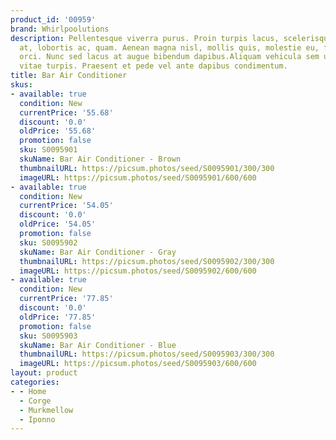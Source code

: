 ```yaml
---
product_id: '00959'
brand: Whirlpoolutions
description: Pellentesque viverra purus. Proin turpis lacus, scelerisque vitae, elementum
  at, lobortis ac, quam. Aenean magna nisl, mollis quis, molestie eu, feugiat in,
  orci. Nunc sed lacus at augue bibendum dapibus.Aliquam vehicula sem ut pede. Ut
  vitae turpis. Praesent et pede vel ante dapibus condimentum.
title: Bar Air Conditioner
skus:
- available: true
  condition: New
  currentPrice: '55.68'
  discount: '0.0'
  oldPrice: '55.68'
  promotion: false
  sku: S0095901
  skuName: Bar Air Conditioner - Brown
  thumbnailURL: https://picsum.photos/seed/S0095901/300/300
  imageURL: https://picsum.photos/seed/S0095901/600/600
- available: true
  condition: New
  currentPrice: '54.05'
  discount: '0.0'
  oldPrice: '54.05'
  promotion: false
  sku: S0095902
  skuName: Bar Air Conditioner - Gray
  thumbnailURL: https://picsum.photos/seed/S0095902/300/300
  imageURL: https://picsum.photos/seed/S0095902/600/600
- available: true
  condition: New
  currentPrice: '77.85'
  discount: '0.0'
  oldPrice: '77.85'
  promotion: false
  sku: S0095903
  skuName: Bar Air Conditioner - Blue
  thumbnailURL: https://picsum.photos/seed/S0095903/300/300
  imageURL: https://picsum.photos/seed/S0095903/600/600
layout: product
categories:
- - Home
  - Corge
  - Murkmellow
  - Iponno
---
```

